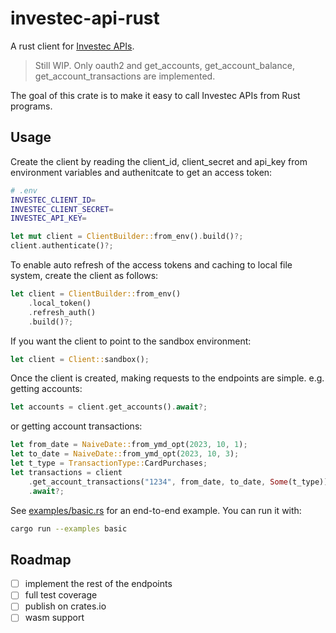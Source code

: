 # investec-api-rust
A rust client for [Investec APIs](https://developer.investec.com/za/api-products/documentation/SA_PB_Account_Information#section/Introduction).

> Still WIP. Only oauth2 and get_accounts, get_account_balance, get_account_transactions are implemented.

The goal of this crate is to make it easy to call Investec APIs from Rust programs.

## Usage

Create the client by reading the client_id, client_secret and api_key from environment variables and authenitcate to get an access token:

```sh
# .env
INVESTEC_CLIENT_ID=
INVESTEC_CLIENT_SECRET=
INVESTEC_API_KEY=
```

```rust
let mut client = ClientBuilder::from_env().build()?;
client.authenticate()?;
````

To enable auto refresh of the access tokens and caching to local file system, create the client as follows:

```rust
let client = ClientBuilder::from_env()
    .local_token()
    .refresh_auth()
    .build()?;
```

If you want the client to point to the sandbox environment:

```rust
let client = Client::sandbox();
```

Once the client is created, making requests to the endpoints are simple.
e.g. getting accounts:

```rust
let accounts = client.get_accounts().await?;
```

or getting account transactions:

```rust
let from_date = NaiveDate::from_ymd_opt(2023, 10, 1);
let to_date = NaiveDate::from_ymd_opt(2023, 10, 3);
let t_type = TransactionType::CardPurchases;
let transactions = client
    .get_account_transactions("1234", from_date, to_date, Some(t_type))
    .await?;
```

See [examples/basic.rs](examples/basic.rs) for an end-to-end example.
You can run it with:
```sh
cargo run --examples basic
```

## Roadmap

- [ ] implement the rest of the endpoints
- [ ] full test coverage
- [ ] publish on crates.io
- [ ] wasm support
